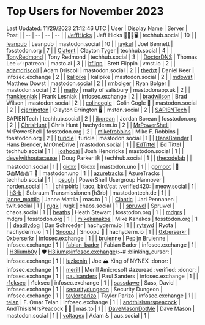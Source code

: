 # Top Users for November 2023
Last Updated: 11/29/2023 21:12:46 UTC
| User | Display Name | Server | Post |
| -- | -- | -- | -- |
| [JeffHicks](https://techhub.social/@JeffHicks) | Jeff Hicks 🐶🎼🍷🖥️ | techhub.social | 10 |
| [leanpub](https://mastodon.social/@leanpub) | Leanpub | mastodon.social | 10 |
| [jaykul](https://fosstodon.org/@jaykul) | Joel Bennett | fosstodon.org | 7 |
| [Clatent](https://techhub.social/@Clatent) | Clayton Tyger | techhub.social | 4 |
| [TonyRedmond](https://techhub.social/@TonyRedmond) | Tony Redmond | techhub.social | 3 |
| [DoctorDNS](https://masto.ai/@DoctorDNS) | Thomas Lee ✅ :patreon: | masto.ai | 3 |
| [bflipp](https://vmst.io/@bflipp) | Brett Flippin | vmst.io | 2 |
| [adamdriscoll](https://mastodon.social/@adamdriscoll) | Adam Driscoll | mastodon.social | 2 |
| [thedxt](https://infosec.exchange/@thedxt) | Daniel Keer | infosec.exchange | 2 |
| [kalipike](https://mastodon.social/@kalipike) | kalipike | mastodon.social | 2 |
| [mdowst](https://mastodon.social/@mdowst) | Matthew Dowst | mastodon.social | 2 |
| [rmbolger](https://mastodon.social/@rmbolger) | Ryan Bolger | mastodon.social | 2 |
| [matty](https://mastodonapp.uk/@matty) | matty of salisbury | mastodonapp.uk | 2 |
| [franklesniak](https://infosec.exchange/@franklesniak) | Frank Lesniak | infosec.exchange | 2 |
| [bradwilson](https://mastodon.social/@bradwilson) | Brad Wilson | mastodon.social | 2 |
| [colincogle](https://mastodon.social/@colincogle) | Colin Cogle 🔵 | mastodon.social | 2 |
| [cjerrington](https://mstdn.social/@cjerrington) | Clayton Errington 🖥️ | mstdn.social | 2 |
| [SAPIENTech](https://techhub.social/@SAPIENTech) | SAPIENTech | techhub.social | 2 |
| [jborean](https://fosstodon.org/@jborean) | Jordan Borean | fosstodon.org | 2 |
| [ChrisHunt](https://hachyderm.io/@ChrisHunt) | Chris Hunt | hachyderm.io | 2 |
| [MrPowerShell](https://fosstodon.org/@MrPowerShell) | MrPowerShell | fosstodon.org | 2 |
| [mikefrobbins](https://fosstodon.org/@mikefrobbins) | Mike F. Robbins | fosstodon.org | 2 |
| [furicle](https://mastodon.social/@furicle) | furicle | mastodon.social | 1 |
| [HansBrender](https://mastodon.social/@HansBrender) | Hans Brender, Mr.OneDrive | mastodon.social | 1 |
| [EdTittel](https://techhub.social/@EdTittel) | Ed Tittel | techhub.social | 1 |
| [joshooaj](https://mastodon.social/@joshooaj) | Josh Hendricks | mastodon.social | 1 |
| [develwithoutacause](https://techhub.social/@develwithoutacause) | Doug Parker 🕸️ | techhub.social | 1 |
| [thecodelab](https://mastodon.social/@thecodelab) |  | mastodon.social | 1 |
| [gioxx](https://mastodon.uno/@gioxx) | Gioxx | mastodon.uno | 1 |
| [gomoot](https://mastodon.uno/@gomoot) | 🔘 G◍M◍◍T 🔘 | mastodon.uno | 1 |
| [azuretracks](https://techhub.social/@azuretracks) | AzureTracks | techhub.social | 1 |
| [psugh](https://norden.social/@psugh) | PowerShell Usergroup Hannover | norden.social | 1 |
| [chirpbirb](https://meow.social/@chirpbirb) | taco, bird/cat :verified420: | meow.social | 1 |
| [h3rb](https://mastodontech.de/@h3rb) | Subraum Transmissionen [h3rb] | mastodontech.de | 1 |
| [janne_mattila](https://mas.to/@janne_mattila) | Janne Mattila | mas.to | 1 |
| [Ciantic](https://twit.social/@Ciantic) | Jari Pennanen | twit.social | 1 |
| [rugk](https://chaos.social/@rugk) | rugk | chaos.social | 1 |
| [spruwel](https://chaos.social/@spruwel) | Spruwel | chaos.social | 1 |
| [heaths](https://fosstodon.org/@heaths) | Heath Stewart | fosstodon.org | 1 |
| [mdgrs](https://fosstodon.org/@mdgrs) | mdgrs | fosstodon.org | 1 |
| [mikekanakos](https://fosstodon.org/@mikekanakos) | Mike Kanakos | fosstodon.org | 1 |
| [deadlydog](https://hachyderm.io/@deadlydog) | Dan Schroeder | hachyderm.io | 1 |
| [rytswd](https://hachyderm.io/@rytswd) | Ryota | hachyderm.io | 1 |
| [SnoopJ](https://hachyderm.io/@SnoopJ) | SnoopJ 🫠 | hachyderm.io | 1 |
| [0xberserkr](https://infosec.exchange/@0xberserkr) | 0xberserkr | infosec.exchange | 1 |
| [bruienne](https://infosec.exchange/@bruienne) | Pepijn Bruienne | infosec.exchange | 1 |
| [fabian_bader](https://infosec.exchange/@fabian_bader) | Fabian Bader | infosec.exchange | 1 |
| [H3liumb0y](https://infosec.exchange/@H3liumb0y) | 🛡 H3lium@infosec.exchange/:~# :blinking_cursor:​ | infosec.exchange | 1 |
| [luzkenin](https://infosec.exchange/@luzkenin) | Joe 🏔️ King of NYNEX :donor: | infosec.exchange | 1 |
| [merill](https://infosec.exchange/@merill) | Merill #microsoft #azuread :verified: :donor: | infosec.exchange | 1 |
| [paulsanders](https://infosec.exchange/@paulsanders) | Paul Sanders | infosec.exchange | 1 |
| [r1cksec](https://infosec.exchange/@r1cksec) | r1cksec | infosec.exchange | 1 |
| [sassdawe](https://infosec.exchange/@sassdawe) | Sass, David | infosec.exchange | 1 |
| [securitydungeon](https://infosec.exchange/@securitydungeon) | Security Dungeon | infosec.exchange | 1 |
| [taylorparizo](https://infosec.exchange/@taylorparizo) | Taylor Parizo | infosec.exchange | 1 |
| [telan](https://infosec.exchange/@telan) | F. Omar Telan | infosec.exchange | 1 |
| [andthisismrspeacock](https://mas.to/@andthisismrspeacock) | AndThisIsMrsPeacock 🏳‍🌈 | mas.to | 1 |
| [DaveMasonDotMe](https://mastodon.social/@DaveMasonDotMe) | Dave Mason | mastodon.social | 1 |
| [voltagex](https://aus.social/@voltagex) | Adam ♿ | aus.social | 1 |
